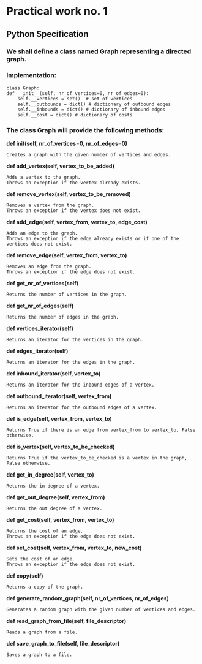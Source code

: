 
# Practical work no. 1

## Python Specification

### We shall define a class named Graph representing a directed graph.

### Implementation:
    class Graph:
    def __init__(self, nr_of_vertices=0, nr_of_edges=0):
        self.__vertices = set()  # set of vertices
        self.__outbounds = dict() # dictionary of outbound edges
        self.__inbounds = dict() # dictionary of inbound edges
        self.__cost = dict() # dictionary of costs


### The class Graph will provide the following methods:

__def __init__(self, nr_of_vertices=0, nr_of_edges=0)__

    Creates a graph with the given number of vertices and edges.

__def add_vertex(self, vertex_to_be_added)__

    Adds a vertex to the graph.
    Throws an exception if the vertex already exists.

__def remove_vertex(self, vertex_to_be_removed)__

    Removes a vertex from the graph.
    Throws an exception if the vertex does not exist.

__def add_edge(self, vertex_from, vertex_to, edge_cost)__
    
    Adds an edge to the graph.
    Throws an exception if the edge already exists or if one of the vertices does not exist.

__def remove_edge(self, vertex_from, vertex_to)__

    Removes an edge from the graph.
    Throws an exception if the edge does not exist.

__def get_nr_of_vertices(self)__

    Returns the number of vertices in the graph.

__def get_nr_of_edges(self)__

    Returns the number of edges in the graph.

__def vertices_iterator(self)__

    Returns an iterator for the vertices in the graph.

__def edges_iterator(self)__

    Returns an iterator for the edges in the graph.

__def inbound_iterator(self, vertex_to)__

    Returns an iterator for the inbound edges of a vertex.

__def outbound_iterator(self, vertex_from)__

    Returns an iterator for the outbound edges of a vertex.

__def is_edge(self, vertex_from, vertex_to)__

    Returns True if there is an edge from vertex_from to vertex_to, False otherwise.

__def is_vertex(self, vertex_to_be_checked)__

    Returns True if the vertex_to_be_checked is a vertex in the graph, False otherwise.

__def get_in_degree(self, vertex_to)__

    Returns the in degree of a vertex.

__def get_out_degree(self, vertex_from)__

    Returns the out degree of a vertex.

__def get_cost(self, vertex_from, vertex_to)__

    Returns the cost of an edge.
    Throws an exception if the edge does not exist.

__def set_cost(self, vertex_from, vertex_to, new_cost)__

    Sets the cost of an edge.
    Throws an exception if the edge does not exist.

__def copy(self)__

    Returns a copy of the graph.

__def generate_random_graph(self, nr_of_vertices, nr_of_edges)__

    Generates a random graph with the given number of vertices and edges.

__def read_graph_from_file(self, file_descriptor)__

    Reads a graph from a file.

__def save_graph_to_file(self, file_descriptor)__

    Saves a graph to a file.